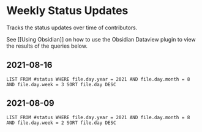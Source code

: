 # Weekly Status Updates

Tracks the status updates over time of contributors.

See [[Using Obsidian]] on how to use the Obsidian Dataview plugin to view the results of the queries below.

## 2021-08-16
```dataview
LIST FROM #status WHERE file.day.year = 2021 AND file.day.month = 8 AND file.day.week = 3 SORT file.day DESC
```

## 2021-08-09
```dataview
LIST FROM #status WHERE file.day.year = 2021 AND file.day.month = 8 AND file.day.week = 2 SORT file.day DESC
```